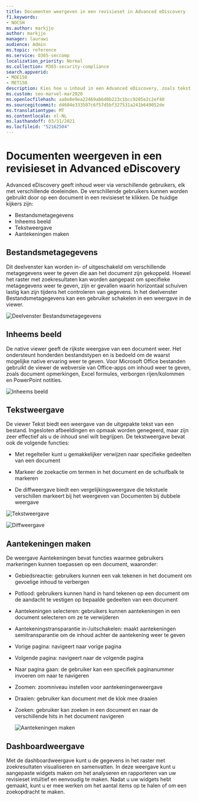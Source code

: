 ```yaml
---
title: Documenten weergeven in een revisieset in Advanced eDiscovery
f1.keywords:
- NOCSH
ms.author: markjjo
author: markjjo
manager: laurawi
audience: Admin
ms.topic: reference
ms.service: O365-seccomp
localization_priority: Normal
ms.collection: M365-security-compliance
search.appverid:
- MOE150
- MET150
description: Kies hoe u inhoud in een Advanced eDiscovery, zoals tekst, aantekeningen, geconverteerd of oorspronkelijke weergave.
ms.custom: seo-marvel-mar2020
ms.openlocfilehash: aa8e8e9ea22469ab6d0b223c1bcc9285e2c2ef40
ms.sourcegitcommit: d4604e333507c6f57d5bf327531a241b649052de
ms.translationtype: MT
ms.contentlocale: nl-NL
ms.lasthandoff: 03/31/2021
ms.locfileid: "52162504"
---
```

# <a name="view-documents-in-a-review-set-in-advanced-ediscovery"></a>Documenten weergeven in een revisieset in Advanced eDiscovery

Advanced eDiscovery geeft inhoud weer via verschillende gebruikers, elk met verschillende doeleinden. De verschillende gebruikers kunnen worden gebruikt door op een document in een revisieset te klikken. De huidige kijkers zijn:

- Bestandsmetagegevens
- Inheems beeld
- Tekstweergave
- Aantekeningen maken

## <a name="file-metadata"></a>Bestandsmetagegevens

Dit deelvenster kan worden in- of uitgeschakeld om verschillende metagegevens weer te geven die aan het document zijn gekoppeld. Hoewel het raster met zoekresultaten kan worden aangepast om specifieke metagegevens weer te geven, zijn er gevallen waarin horizontaal schuiven lastig kan zijn tijdens het controleren van gegevens. In het deelvenster Bestandsmetagegevens kan een gebruiker schakelen in een weergave in de viewer.

![Deelvenster Bestandsmetagegevens
](../media/Reviewimage2.png)

## <a name="native-view"></a>Inheems beeld

De native viewer geeft de rijkste weergave van een document weer. Het ondersteunt honderden bestandstypen en is bedoeld om de waarst mogelijke native ervaring weer te geven. Voor Microsoft Office bestanden gebruikt de viewer de webversie van Office-apps om inhoud weer te geven, zoals document opmerkingen, Excel formules, verborgen rijen/kolommen en PowerPoint notities.

![Inheems beeld
](../media/Reviewimage3.png)

## <a name="text-view"></a>Tekstweergave

De viewer Tekst biedt een weergave van de uitgepakte tekst van een bestand. Ingesloten afbeeldingen en opmaak worden genegeerd, maar zijn zeer effectief als u de inhoud snel wilt begrijpen. De tekstweergave bevat ook de volgende functies:

  - Met regelteller kunt u gemakkelijker verwijzen naar specifieke gedeelten van een document

  - Markeer de zoekactie om termen in het document en de schuifbalk te markeren

  - De diffweergave biedt een vergelijkingsweergave die tekstuele verschillen markeert bij het weergeven van Documenten bij dubbele weergave

![Tekstweergave
](../media/Reviewimage4.png)

![Diffweergave
](../media/Reviewimage5.png)

## <a name="annotate-view"></a>Aantekeningen maken

De weergave Aantekeningen bevat functies waarmee gebruikers markeringen kunnen toepassen op een document, waaronder:

  - Gebiedsreactie: gebruikers kunnen een vak tekenen in het document om gevoelige inhoud te verbergen

  - Potlood: gebruikers kunnen hand in hand tekenen op een document om de aandacht te vestigen op bepaalde gedeelten van een document

  - Aantekeningen selecteren: gebruikers kunnen aantekeningen in een document selecteren om ze te verwijderen

  - Aantekeningstransparantie in-/uitschakelen: maakt aantekeningen semitransparantie om de inhoud achter de aantekening weer te geven

  - Vorige pagina: navigeert naar vorige pagina

  - Volgende pagina: navigeert naar de volgende pagina

  - Naar pagina gaan: de gebruiker kan een specifiek paginanummer invoeren om naar te navigeren

  - Zoomen: zoomniveau instellen voor aantekeningenweergave

  - Draaien: gebruiker kan document met de klok mee draaien

  - Zoeken: gebruiker kan zoeken in een document en naar de verschillende hits in het document navigeren
    
    ![Aantekeningen maken
    ](../media/Reviewimage1.png)

## <a name="dashboard-view"></a>Dashboardweergave 
Met de dashboardweergave kunt u de gegevens in het raster met zoekresultaten visualiseren en samenvatten. In deze weergave kunt u aangepaste widgets maken om het analyseren en rapporteren van uw revisieset intuïtief en eenvoudig te maken. Nadat u uw widgets hebt gemaakt, kunt u er mee werken om het aantal items op te halen of om een zoekopdracht te maken. 
